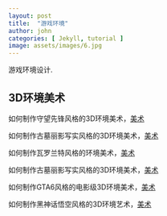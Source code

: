 ```yaml
---
layout: post
title:  "游戏环境"
author: john
categories: [ Jekyll, tutorial ]
image: assets/images/6.jpg
---
```

游戏环境设计.


## 3D环境美术

如何制作守望先锋风格的3D环境美术，[美术](https://www.bilibili.com/video/BV14Q4y1A7Jp/?spm_id_from=333.999.0.0&vd_source=843d2f88a344d4bca0c6c0456efb4839)

如何制作古墓丽影写实风格的3D环境美术，[美术](https://www.bilibili.com/video/BV1jp4y1o74K/?spm_id_from=333.788&vd_source=843d2f88a344d4bca0c6c0456efb4839)

如何制作瓦罗兰特风格的环境美术，[美术](https://www.bilibili.com/video/BV16i4y1a7Mn/?spm_id_from=333.788&vd_source=843d2f88a344d4bca0c6c0456efb4839)

如何制作古墓丽影写实风格的3D环境美术，[美术](https://www.bilibili.com/video/BV1jp4y1o74K/?spm_id_from=333.788&vd_source=843d2f88a344d4bca0c6c0456efb4839)

如何制作GTA6风格的电影级3D环境美术，[美术](https://www.bilibili.com/video/BV1TH4y1y7Tb/?spm_id_from=333.788&vd_source=843d2f88a344d4bca0c6c0456efb4839)

如何制作黑神话悟空风格的3D环境艺术，[美术](https://www.bilibili.com/video/BV1tC4y127zq/?spm_id_from=333.788&vd_source=843d2f88a344d4bca0c6c0456efb4839)




<!-- You’ll find this post in your `_posts` directory. Go ahead and edit it and re-build the site to see your changes. You can rebuild the site in many different ways, but the most common way is to run `jekyll serve`, which launches a web server and auto-regenerates your site when a file is updated. Something.

To add new posts, simply add a file in the `_posts` directory that follows the convention `YYYY-MM-DD-name-of-post.ext` and includes the necessary front matter. Take a look at the source for this post to get an idea about how it works.

Jekyll also offers powerful support for code snippets:

{% highlight ruby %}
def print_hi(name)
  puts "Hi, #{name}"
end
print_hi('Tom')
#=> prints 'Hi, Tom' to STDOUT.
{% endhighlight %}

Check out the [Jekyll docs][jekyll-docs] for more info on how to get the most out of Jekyll. File all bugs/feature requests at [Jekyll’s GitHub repo][jekyll-gh]. If you have questions, you can ask them on [Jekyll Talk][jekyll-talk].

[jekyll-docs]: http://jekyllrb.com/docs/home
[jekyll-gh]:   https://github.com/jekyll/jekyll
[jekyll-talk]: https://talk.jekyllrb.com/ -->